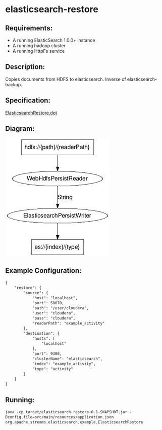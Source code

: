 elasticsearch-restore
==============================

Requirements:
-------------
 - A running ElasticSearch 1.0.0+ instance
 - A running hadoop cluster
 - A running HttpFs service

Description:
------------
Copies documents from HDFS to elasticsearch.  Inverse of elasticsearch-backup.

Specification:
-----------------

[ElasticsearchRestore.dot](src/main/resources/ElasticsearchRestore.dot "ElasticsearchRestore.dot" )

Diagram:
-----------------

![ElasticsearchRestore.png](./ElasticsearchRestore.png?raw=true)

Example Configuration:
----------------------

    {
        "restore": {
            "source": {
                "host": "localhost",
                "port": 50070,
                "path": "/user/cloudera",
                "user": "cloudera",
                "pass": "cloudera",
                "readerPath": "example_activity"
            },
            "destination": {
                "hosts": [
                    "localhost"
                ],
                "port": 9300,
                "clusterName": "elasticsearch",
                "index": "example_activity",
                "type": "activity"
            }
        }
    }

Running:
--------

    java -cp target/elasticsearch-restore-0.1-SNAPSHOT.jar -Dconfig.file=src/main/resources/application.json org.apache.streams.elasticsearch.example.ElasticsearchRestore


